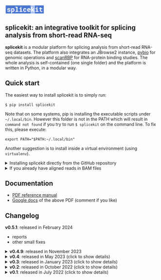 <picture><img src="media/splicekit_logo.png" height="30"/></picture>
## splicekit: an integrative toolkit for splicing analysis from short-read RNA-seq

<b>splicekit</b> is a modular platform for splicing analysis from short-read RNA-seq datasets. The platform also integrates an JBrowse2 instance, [pybio](https://github.com/grexor/pybio) for genomic operations and [scanRBP](https://github.com/grexor/scanRBP) for RNA-protein binding studies. The whole analysis is self-contained (one single folder) and the platform is written in Python, in a modular way.

## Quick start

The easiest way to install splicekit is to simply run:

`$ pip install splicekit`

Note that on some systems, pip is installing the executable scripts under `~/.local/bin`. However this folder is not in the PATH which will result in `command not found` if you try to run `$ splicekit` on the command line. To fix this, please execute:

`export PATH="$PATH:~/.local/bin"`

Another suggestion is to install inside a virtual environment (using `virtualenv`).

<details>
<summary>Installing splicekit directly from the GitHub repository</summary>

```
# move to HOME folder (for example)
cd ~
# clone the repository
git clone git@github.com:bedapub/splicekit.git
# adjust PYTHONPATH and PATH
export PYTHONPATH=$PYTHONPATH:~/splicekit
export PATH=$PATH:~/splicekit/splicekit
```
</details>

<details>
<summary>If you already have aligned reads in BAM files</summary>

All you need is `samples.tab` (note that this is a <b>TAB delimited file</b>) and `splicekit.config` in one folder (check [datasets](datasets) for examples).

You can easily download and prepare the reference genome (e.g. `$ pybio genome homo_sapiens`).

Finally run `$ splicekit process` (inside the folder with `samples.tab` and `splicekit.config`).

Easiest is to check [datasets](datasets) examples to see how the above files look like and also to check scripts if you need to map reads from FASTQ files with `pybio`.
</details>

## Documentation

* [PDF reference manual](https://github.com/bedapub/splicekit/raw/main/docs/splicekit_docs.pdf)
* [Google docs](https://docs.google.com/document/d/15ZRCeK8xyg3klLktZSHZ9k__Xw_BZRn_Q-J4W35JNnQ/edit?usp=sharing) of the above PDF (comment if you like)

## Changelog<a name="changelog"></a>

**v0.5.1**: released in February 2024
* reports
* other small fixes

<details>
<summary><b>v0.4.9</b>: released in November 2023</summary>

* added rMATS analysis for splicing events
* added Docker container that can be directly imported to singularity via ghcr.io
* fixed dependencies
* other small fixes
</details>

<details>
<summary><b>v0.4</b>: released in May 2023 (click to show details)</summary>

* added singularity container with all dependencies
* added local integrated JBrowse2
* cluster or desktop runs
* scanRBP and bootstrap analysis of RNA-protein binding
* further development and integration with pybio
* extended documentation of concepts, analysis and results
</details>

<details>
<summary><b>v0.3</b>: released in January 2023 (click to show details)</summary>

* re-coded junction analysis
  * independent junctions parsing from provided bam files
  * master table of all junctions in the samples of the analyzed project, including novel junctions (refseq/ensembl non-annotated)
* clustering by logFC of pairwise-comparisons with dendrogram: junction, exon and gene levels (clusterlogfc module)
* added *first_exon* annotation for junctions touching annotated first exons of transcripts
* extended documentation of concepts, analysis and results
</details>

<details>
<summary><b>v0.2</b>: released in October 2022 (click to show details)</summary>

* software architecture restructure with python modules
* filtering of lowly expressed features by edgeR
* DonJuan analysis (junction-anchor analysis)
* more advanced motif analysis with DREME
* filtering regulated junctions with regulated donors
</details>

<details>
<summary><b>v0.1</b>: released in July 2022 (click to show details)</summary>

* initial version of splicekit
* parsing of junction and exon counts
* computing edgeR analysis from count tables and producing a results file with direct links to JBrowse2
* basic motif analysis
</details>
